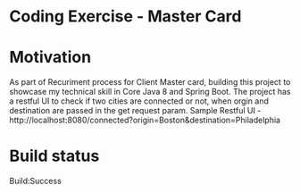 <h1>Coding Exercise - Master Card </h1>

<h1>Motivation</h1>
As part of Recuriment process for Client Master card, building this project to showcase my technical skill in Core Java 8 and Spring Boot.
The project has a restful UI to check if two cities are connected or not, when orgin and destination are passed in the get request param.
Sample Restful UI - 
<href>http://localhost:8080/connected?origin=Boston&destination=Philadelphia </href>
  
  
<h1> Build status </h1>
Build:Success








